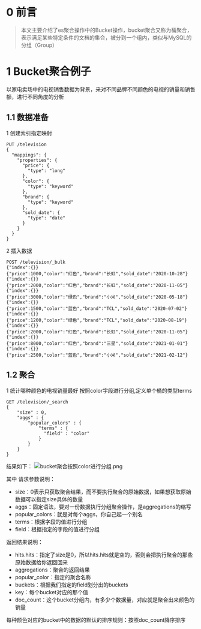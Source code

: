 # 0 前言
>本文主要介绍了es聚合操作中的Bucket操作，bucket聚合又称为桶聚合，表示满足某些特定条件的文档的集合，被分到一个组内，类似与MySQL的分组（Group）

# 1 Bucket聚合例子
以家电卖场中的电视销售数据为背景，来对不同品牌不同颜色的电视的销量和销售额，进行不同角度的分析
## 1.1 数据准备
1 创建索引指定映射
```
PUT /television
{
  "mappings": {
    "properties": {
      "price": {
        "type": "long"
      },
      "color": {
        "type": "keyword"
      },
      "brand": {
        "type": "keyword"
      },
      "sold_date": {
        "type": "date"
      }
    }
  }
}
```
2 插入数据
```
POST /television/_bulk
{"index":{}}
{"price":1000,"color":"红色","brand":"长虹","sold_date":"2020-10-28"}
{"index":{}}
{"price":2000,"color":"红色","brand":"长虹","sold_date":"2020-11-05"}
{"index":{}}
{"price":3000,"color":"绿色","brand":"小米","sold_date":"2020-05-18"}
{"index":{}}
{"price":1500,"color":"蓝色","brand":"TCL","sold_date":"2020-07-02"}
{"index":{}}
{"price":1200,"color":"绿色","brand":"TCL","sold_date":"2020-08-19"}
{"index":{}}
{"price":2000,"color":"红色","brand":"长虹","sold_date":"2020-11-05"}
{"index":{}}
{"price":8000,"color":"红色","brand":"三星","sold_date":"2021-01-01"}
{"index":{}}
{"price":2500,"color":"蓝色","brand":"小米","sold_date":"2021-02-12"}
```
## 1.2 聚合
1 统计哪种颜色的电视销量最好
按照color字段进行分组,定义单个桶的类型terms
```
GET /television/_search
{
    "size" : 0,
    "aggs" : { 
        "popular_colors" : { 
            "terms" : { 
              "field" : "color"
            }
        }
    }
}
```
结果如下：
![bucket聚合按照color进行分组.png](https://upload-images.jianshu.io/upload_images/9905084-bd5f2f8395fd365b.png?imageMogr2/auto-orient/strip%7CimageView2/2/w/1240)

其中
请求参数说明：
- size：0表示只获取聚合结果，而不要执行聚合的原始数据，如果想获取原始数据可以指定size具体的数量
- aggs：固定语法，要对一份数据执行分组聚合操作，是aggregations的缩写
- popular_colors：就是对每个aggs，你自己起一个别名
- terms：根据字段的值进行分组
- field：根据指定的字段的值进行分组

返回结果说明：
- hits.hits：指定了size是0，所以hits.hits就是空的，否则会把执行聚合的那些原始数据给你返回回来
- aggregations：聚合的返回结果
- popular_color：指定的聚合名称
- buckets：根据我们指定的field划分出的buckets
- key：每个bucket对应的那个值
- doc_count：这个bucket分组内，有多少个数据量，对应就是聚合出来颜色的销量

每种颜色对应的bucket中的数据的默认的排序规则：按照doc_count降序排序
